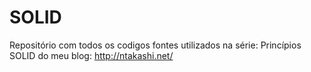 # SOLID
Repositório com todos os codigos fontes utilizados na série: Princípios SOLID do meu blog: http://ntakashi.net/

